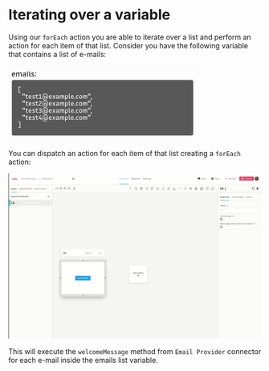 # Iterating over a variable

Using our `forEach` action you are able to iterate over a list and perform an action for each item of that list. Consider you have the following variable that contains a list of e-mails:

![](../../.gitbook/assets/screenshot-from-2021-07-06-14-18-34.png)

You can dispatch an action for each item of that list creating a `forEach` action:

![](../../.gitbook/assets/sendemailloop.gif)

This will execute the `welcomeMessage` method from `Email Provider` connector for each e-mail inside the emails list variable.

